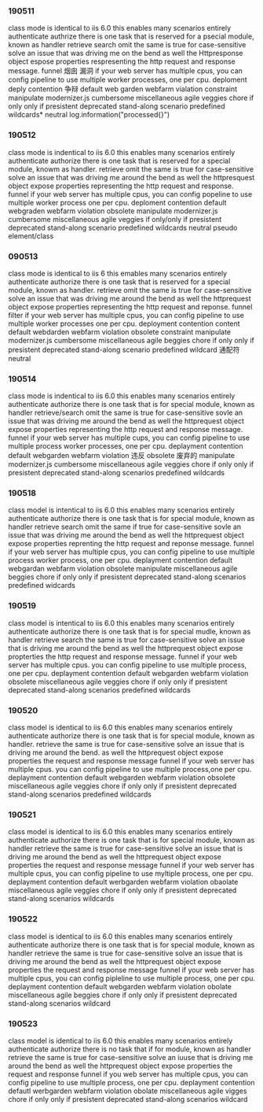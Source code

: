 ### 190511
class mode is identical to iis 6.0
this enables many scenarios
entirely
authenticate 
authrize
there is one task that is reserved for a psecial module, known as handler
retrieve search
omit
the same is true for
case-sensitive
solve an issue that was driving me on the bend
as well
the Httpresponse object espose properties respresenting the http request and response message.
funnel 烟囱 漏洞
if your web server has multiple cpus, you can config pipeline to use multiple worker processes, one per cpu.
deploment deply
contention 争辩
default web garden webfarm
vialation
constraint
manipulate
modernizer.js
cumbersome
miscellaneous
agile
veggies
chore
if only
only if
presistent
deprecated
stand-along
scenario
predefined
wildcards*
neutral
log.information("processed{}")
### 190512
class mode is indentical to iis 6.0
this enables many scenarios
entirely
authenticate
authorize
there is one task that is reserved for a special module, knowm as handler.
retrieve
omit
the same is true for
case-sensitive
solve an issue that was driving me around the bend
as well
the httpresquest object expose properties representing the http request and response.
funnel
if your web server has multiple cpus, you can config popeline to use multiple worker process one per cpu.
deploment
contention
default webgraden webfarm
violation
obsolete
manipulate
modernizer.js
cumbersome
miscellaneous
agile
veggies
if only/only if
presistent
deprecated
stand-along
scenario
predefined
wildcards
neutral
pseudo element/class

### 090513
class mode is identical to iis 6
this emables many scenarios
entirely
authenticate
authorize
there is one task that is reserved for a special module, known as handler.
retrieve
omit
the same is true for
case-sensitive
solve an issue that was driving me around the bend
as well
the httprequest object expose properties representing the http request and reponse.
funnel  filter
if your web server has multiple cpus, you can config pipeline to use multiple worker processes one per cpu.
deployment
contention  content
default webdarden webfarm
violation
obsolete
constraint
manipulate
modernizer.js
cumbersome
miscellaneous
agile
beggies
chore
if only only if
presistent
deprecated
stand-along
scenario
predefined
wildcard    通配符
neutral
### 190514
class mode is indentical to iis 6.0
this enables many scenarios
entirely
authenticate
authorize
there is one task that is for special module, known as handler
retrieve/search
omit
the same is true for
case-sensitive
sovle an issue that was driving me around the bend
as well
the httprequest object expose properties representing the http request and response message.
funnel
if your web server has multiple cups, you can config pipeline to use multiple process worker processes, one per cpu.
deplayment
contention
default
webgarden
webfarm
violation   违反
obsolete   废弃的
manipulate
modernizer.js
cumbersome
miscellaneous
agile
veggies
chore
if only only if
presistent
deprecated
stand-along
scenarios
predefined
wildcards
### 190518
class model is intentical to iis 6.0
this enables many scenarios
entirely
authenticate
authorize
there is one task that is for special module, known as handler
retrieve search
omit
the same if true for
case-sensitive
sovle an issue that was driving me around the bend
as well
the httprequest object expose properties reprenting the http request and reponse message.
funnel
if your web server has multiple cpus, you can config pipeline to use multiple process worker process, one per cpu.
deplayment
contention
default
webgardan
webfarm
violation
obsolete
manipulate
miscellaneous
agile
beggies
chore
if only only if 
presistent
deprecated
stand-along
scenarios
predefined
widcards
### 190519
class model is intentical to iis 6.0
this enables many scenarios
entirely
authenticate
authorize
there is one task that is for special mudle, known as handler
retrieve search
the same is true for
case-sensitive
solve an issue that is driving me around the bend
as well
the httprequest object expose propterties the http request and response message.
funnel
if your web server has multiple cpus.  you can config pipeline to use multiple process, one per cpu.
deplayment
contention
default
webgarden
webfarm
violation
obsolete
miscellaneous
agile
veggies
chore
if only  only if
presistent
deprecated
stand-along
scenarios
predefined
wildcards
### 190520
class model is identical to iis 6.0
this enables many scenarios
entirely
authenticate
authorize
there is one task that is for special module, known as handler.
retrieve
the same is true for
case-sensitive
solve an issue that is driving me around the bend.
as well
the httprequest object expose properties the request and response message
funnel
if your web server has multiple cpus. you can config pipeline to use multiple process,one per cpu.
deplayment
contention
default
webgarden
webfarm
violation
obsolete
miscellaneous
agile
veggies
chore
if only only if
presistent
deprecated
stand-along
scenarios
predefined
wildcards
### 190521
class model is identical to iis 6.0
this enables many scenarios
entirely
authenticate
authorize
there is one task that is for special module, known as handler
retrieve
the same is true for
case-sensitive
solve an issue that is driving me around the bend
as well
the httprequest object expose properties the request and response message
funnel
if your web server has multiple cpus, you can config pipeline to use myltiple process, one per cpu.
deplayment
contention
default
werbgarden
webfarm
violation
obaolate
miscellaneous
agile
veggies
chore
if only only if
presistent
deprecated
stand-along
scenarios
wildcards
### 190522
class model is identical to iis 6.0
this enables many scenarios
entirely
authenticate
authorize
there is one task that is for special module, known as handler
retrieve
the same is true for
case-sensitive
solve an issue that is driving me around the bend
as well
the httprequest object expose properties the request and response message
funnel
if your web server has multiple cpus, you can config pipleline to use multiple process, one per cpu.
deplayment
contention
default
webgarden webfarm
violation
obolate
miscellaneous
agile
beggies
chore
if only only if
presistent
deprecated
stand-along
scenarios
wildcard
### 190523
class model is identical to iis 6.0
this enables many scenarios
entirely
authenticate
authorize
there is no task that if for module, known as handler
retrieve
the same is true for
case-sensitive
solve an iuuse that is driving me around the bend
as well
the httprequest object expose properties the request and response
funnel
if you web server has multiple cpus, you can config pipeline to use multiple process, one per cpu.
deplayment
contention
defautl werbgarden webfarm
violation
obolate
miscellaneous
agile
vigges
chore
if only only if
presistent
deprecated
stand-along
scenarios
wildcard



